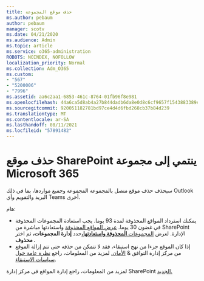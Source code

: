 ```yaml
---
title: حذف موقع المجموعة
ms.author: pebaum
author: pebaum
manager: scotv
ms.date: 04/21/2020
ms.audience: Admin
ms.topic: article
ms.service: o365-administration
ROBOTS: NOINDEX, NOFOLLOW
localization_priority: Normal
ms.collection: Adm_O365
ms.custom:
- "567"
- "5200006"
- "7996"
ms.assetid: aa6c2aa1-6853-461c-8764-01fb96f8e981
ms.openlocfilehash: 44a6ca5d8ab4a27b844dadb6da8e0d8c6cf9657f1543883389eee6e7d743a930
ms.sourcegitcommit: 920051182781bd97ce4d4d6fbd268cb37b84d239
ms.translationtype: MT
ms.contentlocale: ar-SA
ms.lasthandoff: 08/11/2021
ms.locfileid: "57891482"
---
```

# <a name="delete-a-sharepoint-site-that-belongs-to-a-microsoft-365-group"></a>حذف موقع SharePoint ينتمي إلى مجموعة Microsoft 365

سيحذف حذف موقع متصل بالمجموعة المجموعة وجميع مواردها، بما في ذلك Outlook البريد والتقويم وأي Teams أخرى.
  
هام:

- يمكنك استرداد المواقع المحذوفة لمدة 93 يوما. يجب استعادة المجموعات المحذوفة في غضون 30 يوما. [عرض المواقع المحذوفة](https://admin.microsoft.com/sharepoint?page=recyclebin&modern=true) واستعادتها مباشرة من SharePoint الإدارة. لعرض [المجموعات **المحذوفة واستعادتها،**](https://admin.microsoft.com/Adminportal/Home?source=applauncher#/deletedgroups)حدد **إدارة المجموعات،** ثم اختر **محذوف .**
- إذا كان الموقع جزءا من نهج استبقاء، فقد لا تتمكن من حذفه حتى تتم إزالة الموقع من مركز إدارة التوافق & [الأمان.](https://protection.office.com/?rfr=AdminCenter#/retention) لمزيد من المعلومات، راجع [نظرة عامة حول سياسات الاستبقاء](https://docs.microsoft.com/microsoft-365/compliance/retention-policies).
  
لمزيد من المعلومات، راجع إدارة المواقع في مركز إدارة SharePoint [الجديد.](https://docs.microsoft.com/sharepoint/manage-sites-in-new-admin-center)
